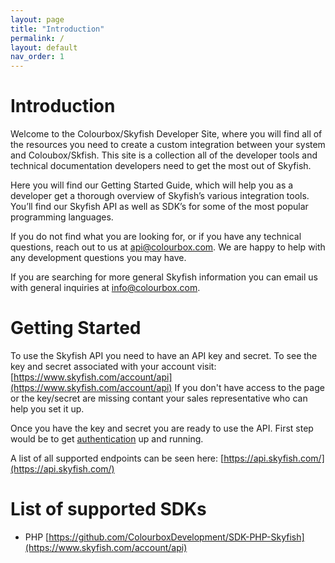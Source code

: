 ```yaml
---
layout: page
title: "Introduction"
permalink: /
layout: default
nav_order: 1
---
```


# Introduction

Welcome to the Colourbox/Skyfish Developer Site, where you will find all of the resources you need to create a custom integration between your system and Coloubox/Skfish. This site is a collection all of the developer tools and technical documentation developers need to get the most out of Skyfish.

Here you will find our Getting Started Guide, which will help you as a developer get a thorough overview of Skyfish’s various integration tools. You’ll find our Skyfish API as well as SDK’s for some of the most popular programming languages.

If you do not find what you are looking for, or if you have any technical questions, reach out to us at api@colourbox.com. We are happy to help with any development questions you may have.

If you are searching for more general Skyfish information you can email us with general inquiries at info@colourbox.com.

# Getting Started
To use the Skyfish API you need to have an API key and secret. To see the key and secret associated with your account visit: [https://www.skyfish.com/account/api](https://www.skyfish.com/account/api)
If you don't have access to the page or the key/secret are  missing contant your sales representative who can help you set it up. 

Once you have the key and secret you are ready to use the API. First step would be to get [authentication](/authentication) up and running.

A list of all supported endpoints can be seen here: [https://api.skyfish.com/](https://api.skyfish.com/)

# List of supported SDKs
- PHP [https://github.com/ColourboxDevelopment/SDK-PHP-Skyfish](https://www.skyfish.com/account/api)

